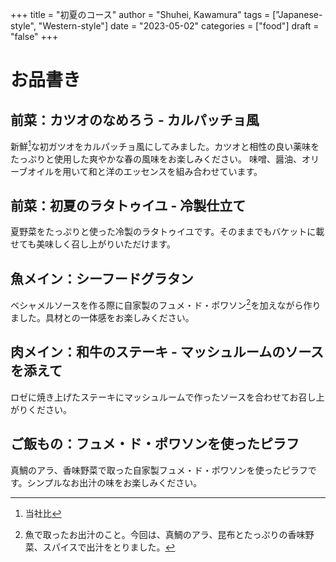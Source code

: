 +++
title = "初夏のコース"
author = "Shuhei, Kawamura"
tags = ["Japanese-style", "Western-style"]
date = "2023-05-02"
categories = ["food"]
draft = "false"
+++

# お品書き

## 前菜：カツオのなめろう - カルパッチョ風

新鮮[^1]な初ガツオをカルパッチョ風にしてみました。カツオと相性の良い薬味をたっぷりと使用した爽やかな春の風味をお楽しみください。
味噌、醤油、オリーブオイルを用いて和と洋のエッセンスを組み合わせています。

[^1]: 当社比

## 前菜：初夏のラタトゥイユ - 冷製仕立て

夏野菜をたっぷりと使った冷製のラタトゥイユです。そのままでもバケットに載せても美味しく召し上がりいただけます。

## 魚メイン：シーフードグラタン

ベシャメルソースを作る際に自家製のフュメ・ド・ポワソン[^2]を加えながら作りました。具材との一体感をお楽しみください。

[^2]: 魚で取ったお出汁のこと。今回は、真鯛のアラ、昆布とたっぷりの香味野菜、スパイスで出汁をとりました。

## 肉メイン：和牛のステーキ - マッシュルームのソースを添えて

ロゼに焼き上げたステーキにマッシュルームで作ったソースを合わせてお召し上がりください。

## ご飯もの：フュメ・ド・ポワソンを使ったピラフ

真鯛のアラ、香味野菜で取った自家製フュメ・ド・ポワソンを使ったピラフです。シンプルなお出汁の味をお楽しみください。
